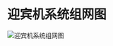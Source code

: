 # 迎宾机系统组网图

![&#x8FCE;&#x5BBE;&#x673A;&#x7CFB;&#x7EDF;&#x7EC4;&#x7F51;&#x56FE;](https://github.com/Bitmain-103105/AIBOXAPI/tree/2316afcc2b619db47e96bb4bc095be457b63615e/zh/V2R1C01/imgs/ying-bin-ji-xi-tong-zu-wang-tu.png)

